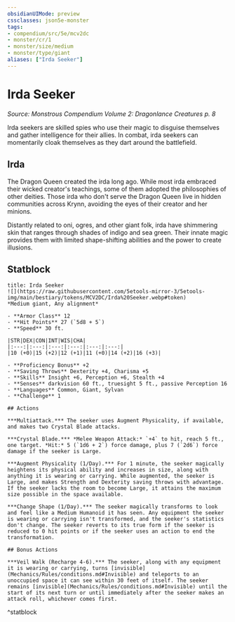 ```yaml
---
obsidianUIMode: preview
cssclasses: json5e-monster
tags:
- compendium/src/5e/mcv2dc
- monster/cr/1
- monster/size/medium
- monster/type/giant
aliases: ["Irda Seeker"]
---
```

# Irda Seeker
*Source: Monstrous Compendium Volume 2: Dragonlance Creatures p. 8*  

Irda seekers are skilled spies who use their magic to disguise themselves and gather intelligence for their allies. In combat, irda seekers can momentarily cloak themselves as they dart around the battlefield.

## Irda

The Dragon Queen created the irda long ago. While most irda embraced their wicked creator's teachings, some of them adopted the philosophies of other deities. Those irda who don't serve the Dragon Queen live in hidden communities across Krynn, avoiding the eyes of their creator and her minions.

Distantly related to oni, ogres, and other giant folk, irda have shimmering skin that ranges through shades of indigo and sea green. Their innate magic provides them with limited shape-shifting abilities and the power to create illusions.

## Statblock

```ad-statblock
title: Irda Seeker
![](https://raw.githubusercontent.com/5etools-mirror-3/5etools-img/main/bestiary/tokens/MCV2DC/Irda%20Seeker.webp#token)
*Medium giant, Any alignment*

- **Armor Class** 12
- **Hit Points** 27 (`5d8 + 5`)
- **Speed** 30 ft.

|STR|DEX|CON|INT|WIS|CHA|
|:---:|:---:|:---:|:---:|:---:|:---:|
|10 (+0)|15 (+2)|12 (+1)|11 (+0)|14 (+2)|16 (+3)|

- **Proficiency Bonus** +2
- **Saving Throws** Dexterity +4, Charisma +5
- **Skills** Insight +6, Perception +6, Stealth +4
- **Senses** darkvision 60 ft., truesight 5 ft., passive Perception 16
- **Languages** Common, Giant, Sylvan
- **Challenge** 1

## Actions

***Multiattack.*** The seeker uses Augment Physicality, if available, and makes two Crystal Blade attacks.

***Crystal Blade.*** *Melee Weapon Attack:* `+4` to hit, reach 5 ft., one target. *Hit:* 5 (`1d6 + 2`) force damage, plus 7 (`2d6`) force damage if the seeker is Large.

***Augment Physicality (1/Day).*** For 1 minute, the seeker magically heightens its physical ability and increases in size, along with anything it is wearing or carrying. While augmented, the seeker is Large, and makes Strength and Dexterity saving throws with advantage. If the seeker lacks the room to become Large, it attains the maximum size possible in the space available.

***Change Shape (1/Day).*** The seeker magically transforms to look and feel like a Medium Humanoid it has seen. Any equipment the seeker is wearing or carrying isn't transformed, and the seeker's statistics don't change. The seeker reverts to its true form if the seeker is reduced to 0 hit points or if the seeker uses an action to end the transformation.

## Bonus Actions

***Veil Walk (Recharge 4-6).*** The seeker, along with any equipment it is wearing or carrying, turns [invisible](Mechanics/Rules/conditions.md#Invisible) and teleports to an unoccupied space it can see within 30 feet of itself. The seeker remains [invisible](Mechanics/Rules/conditions.md#Invisible) until the start of its next turn or until immediately after the seeker makes an attack roll, whichever comes first.
```
^statblock